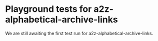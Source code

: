 # Playground tests for a2z-alphabetical-archive-links
We are still awaiting the first test run for a2z-alphabetical-archive-links.
